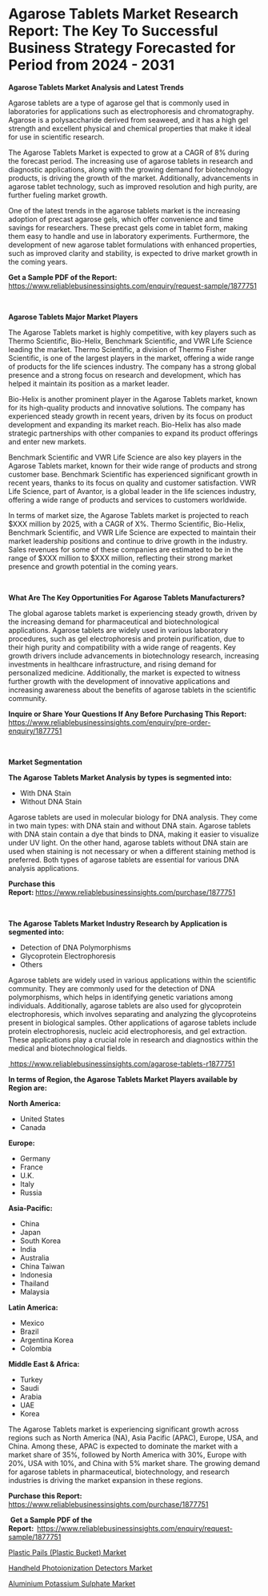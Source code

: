 <p><h1>Agarose Tablets Market Research Report: The Key To Successful Business Strategy Forecasted for Period from 2024 - 2031</h1></p><p><strong>Agarose Tablets Market Analysis and Latest Trends</strong></p>
<p><p>Agarose tablets are a type of agarose gel that is commonly used in laboratories for applications such as electrophoresis and chromatography. Agarose is a polysaccharide derived from seaweed, and it has a high gel strength and excellent physical and chemical properties that make it ideal for use in scientific research.</p><p>The Agarose Tablets Market is expected to grow at a CAGR of 8% during the forecast period. The increasing use of agarose tablets in research and diagnostic applications, along with the growing demand for biotechnology products, is driving the growth of the market. Additionally, advancements in agarose tablet technology, such as improved resolution and high purity, are further fueling market growth.</p><p>One of the latest trends in the agarose tablets market is the increasing adoption of precast agarose gels, which offer convenience and time savings for researchers. These precast gels come in tablet form, making them easy to handle and use in laboratory experiments. Furthermore, the development of new agarose tablet formulations with enhanced properties, such as improved clarity and stability, is expected to drive market growth in the coming years.</p></p>
<p><strong>Get a Sample PDF of the Report:&nbsp;</strong> <a href="https://www.reliablebusinessinsights.com/enquiry/request-sample/1877751">https://www.reliablebusinessinsights.com/enquiry/request-sample/1877751</a></p>
<p>&nbsp;</p>
<p><strong>Agarose Tablets Major Market Players</strong></p>
<p><p>The Agarose Tablets market is highly competitive, with key players such as Thermo Scientific, Bio-Helix, Benchmark Scientific, and VWR Life Science leading the market. Thermo Scientific, a division of Thermo Fisher Scientific, is one of the largest players in the market, offering a wide range of products for the life sciences industry. The company has a strong global presence and a strong focus on research and development, which has helped it maintain its position as a market leader.</p><p>Bio-Helix is another prominent player in the Agarose Tablets market, known for its high-quality products and innovative solutions. The company has experienced steady growth in recent years, driven by its focus on product development and expanding its market reach. Bio-Helix has also made strategic partnerships with other companies to expand its product offerings and enter new markets.</p><p>Benchmark Scientific and VWR Life Science are also key players in the Agarose Tablets market, known for their wide range of products and strong customer base. Benchmark Scientific has experienced significant growth in recent years, thanks to its focus on quality and customer satisfaction. VWR Life Science, part of Avantor, is a global leader in the life sciences industry, offering a wide range of products and services to customers worldwide.</p><p>In terms of market size, the Agarose Tablets market is projected to reach $XXX million by 2025, with a CAGR of X%. Thermo Scientific, Bio-Helix, Benchmark Scientific, and VWR Life Science are expected to maintain their market leadership positions and continue to drive growth in the industry. Sales revenues for some of these companies are estimated to be in the range of $XXX million to $XXX million, reflecting their strong market presence and growth potential in the coming years.</p></p>
<p>&nbsp;</p>
<p><strong>What Are The Key Opportunities For Agarose Tablets Manufacturers?</strong></p>
<p><p>The global agarose tablets market is experiencing steady growth, driven by the increasing demand for pharmaceutical and biotechnological applications. Agarose tablets are widely used in various laboratory procedures, such as gel electrophoresis and protein purification, due to their high purity and compatibility with a wide range of reagents. Key growth drivers include advancements in biotechnology research, increasing investments in healthcare infrastructure, and rising demand for personalized medicine. Additionally, the market is expected to witness further growth with the development of innovative applications and increasing awareness about the benefits of agarose tablets in the scientific community.</p></p>
<p><strong>Inquire or Share Your Questions If Any Before Purchasing This Report:</strong> <a href="https://www.reliablebusinessinsights.com/enquiry/pre-order-enquiry/1877751">https://www.reliablebusinessinsights.com/enquiry/pre-order-enquiry/1877751</a></p>
<p>&nbsp;</p>
<p><strong>Market Segmentation</strong></p>
<p><strong>The Agarose Tablets Market Analysis by types is segmented into:</strong></p>
<p><ul><li>With DNA Stain</li><li>Without DNA Stain</li></ul></p>
<p><p>Agarose tablets are used in molecular biology for DNA analysis. They come in two main types: with DNA stain and without DNA stain. Agarose tablets with DNA stain contain a dye that binds to DNA, making it easier to visualize under UV light. On the other hand, agarose tablets without DNA stain are used when staining is not necessary or when a different staining method is preferred. Both types of agarose tablets are essential for various DNA analysis applications.</p></p>
<p><strong>Purchase this Report:&nbsp;</strong><a href="https://www.reliablebusinessinsights.com/purchase/1877751">https://www.reliablebusinessinsights.com/purchase/1877751</a></p>
<p>&nbsp;</p>
<p><strong>The Agarose Tablets Market Industry Research by Application is segmented into:</strong></p>
<p><ul><li>Detection of DNA Polymorphisms</li><li>Glycoprotein Electrophoresis</li><li>Others</li></ul></p>
<p><p>Agarose tablets are widely used in various applications within the scientific community. They are commonly used for the detection of DNA polymorphisms, which helps in identifying genetic variations among individuals. Additionally, agarose tablets are also used for glycoprotein electrophoresis, which involves separating and analyzing the glycoproteins present in biological samples. Other applications of agarose tablets include protein electrophoresis, nucleic acid electrophoresis, and gel extraction. These applications play a crucial role in research and diagnostics within the medical and biotechnological fields.</p></p>
<p><a href="https://www.reliablebusinessinsights.com/agarose-tablets-r1877751">&nbsp;https://www.reliablebusinessinsights.com/agarose-tablets-r1877751</a></p>
<p><strong>In terms of Region, the Agarose Tablets Market Players available by Region are:</strong></p>
<p>
    <p> <strong> North America: </strong>
        <ul>
            <li>United States</li>
            <li>Canada</li>
        </ul>
        </p> 
    <p> <strong> Europe: </strong>
        <ul>
            <li>Germany</li>
            <li>France</li>
            <li>U.K.</li>
            <li>Italy</li>
            <li>Russia</li>
        </ul>
        </p> 
    <p> <strong> Asia-Pacific: </strong>
        <ul>
            <li>China</li>
            <li>Japan</li>
            <li>South Korea</li>
            <li>India</li>
            <li>Australia</li>
            <li>China Taiwan</li>
            <li>Indonesia</li>
            <li>Thailand</li>
            <li>Malaysia</li>
        </ul>
        </p> 
    <p> <strong> Latin America: </strong>
        <ul>
            <li>Mexico</li>
            <li>Brazil</li>
            <li>Argentina Korea</li>
            <li>Colombia</li>
        </ul>
        </p> 
    <p> <strong> Middle East & Africa: </strong>
        <ul>
            <li>Turkey</li>
            <li>Saudi</li>
            <li>Arabia</li>
            <li>UAE</li>
            <li>Korea</li>
        </ul>
    </p>
    </p>
<p><p>The Agarose Tablets market is experiencing significant growth across regions such as North America (NA), Asia Pacific (APAC), Europe, USA, and China. Among these, APAC is expected to dominate the market with a market share of 35%, followed by North America with 30%, Europe with 20%, USA with 10%, and China with 5% market share. The growing demand for agarose tablets in pharmaceutical, biotechnology, and research industries is driving the market expansion in these regions.</p></p>
<p><strong>Purchase this Report: </strong><a href="https://www.reliablebusinessinsights.com/purchase/1877751">https://www.reliablebusinessinsights.com/purchase/1877751</a></p>
<p>&nbsp;<strong>Get a Sample PDF of the Report:&nbsp;&nbsp;</strong><a href="https://www.reliablebusinessinsights.com/enquiry/request-sample/1877751">https://www.reliablebusinessinsights.com/enquiry/request-sample/1877751</a></p>
<p><strong></strong></p>
<p><p><a href="https://github.com/lukmanduiky01/Market-Research-Report-List-1/blob/main/plastic-pails-plastic-bucket-market.md">Plastic Pails (Plastic Bucket) Market</a></p><p><a href="https://github.com/theanastasiyah/Market-Research-Report-List-1/blob/main/handheld-photoionization-detectors-market.md">Handheld Photoionization Detectors Market</a></p><p><a href="https://view.publitas.com/reportprime-1/aluminium-potassium-sulphate-market-outlook-and-forecast-from-2024-to-2031/">Aluminium Potassium Sulphate Market</a></p></p>